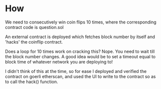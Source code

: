 # How

We need to consecutively win coin flips 10 times, where the corresponding contract code is question.sol

An external contract is deployed which fetches block number by itself and 'hacks' the coinflip contract. 

Does a loop for 10 times work on cracking this? Nope. You need to wait till the block number changes. A good idea would be to set a timeout equal to block time of whatever network you are deploying to! 

I didn't think of this at the time, so for ease I deployed and verified the contract on goerli etherscan, and used the UI to write to the contract so as to call the hack() function. 